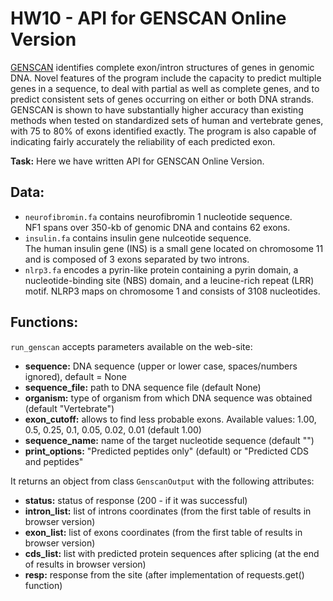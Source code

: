 # HW10 - API for GENSCAN Online Version
[GENSCAN](http://hollywood.mit.edu/GENSCAN.html) identifies complete exon/intron structures of genes in genomic DNA.
Novel features of the program include the capacity to predict multiple genes in a sequence,
to deal with partial as well as complete genes, and to predict consistent sets of genes occurring on either or both DNA strands.
GENSCAN is shown to have substantially higher accuracy than existing methods when tested on standardized sets of human and vertebrate genes, with 75 to 80% of exons identified exactly. 
The program is also capable of indicating fairly accurately the reliability of each predicted exon.

**Task:** Here we have written API for GENSCAN Online Version.

## Data:
* `neurofibromin.fa` contains neurofibromin 1 nucleotide sequence.<br>
NF1 spans over 350-kb of genomic DNA and contains 62 exons.
* `insulin.fa` contains insulin gene nulceotide sequence.<br>
The human insulin gene (INS) is a small gene located on chromosome 11 and is composed of 3 exons separated by two introns.
* `nlrp3.fa` encodes a pyrin-like protein containing a pyrin domain, a nucleotide-binding site (NBS) domain, and a leucine-rich repeat (LRR) motif.
NLRP3 maps on chromosome 1 and consists of 3108 nucleotides.

## Functions:
`run_genscan` accepts parameters available on the web-site:
* **sequence:** DNA sequence (upper or lower case, spaces/numbers ignored), default = None
* **sequence_file:** path to DNA sequence file (default None)
* **organism:** type of organism from which DNA sequence was obtained (default "Vertebrate")
* **exon_cutoff:** allows to find less probable exons.  Available values: 1.00, 0.5, 0.25, 0.1, 0.05, 0.02, 0.01 (default 1.00)
* **sequence_name:** name of the target nucleotide sequence (default "")
* **print_options:** "Predicted peptides only" (default) or "Predicted CDS and peptides"

It returns an object from class `GenscanOutput` with the following attributes:
* **status:** status of response (200 - if it was successful)
* **intron_list:** list of introns coordinates (from the first table of results in browser version)
* **exon_list:** list of exons coordinates (from the first table of results in browser version)
* **cds_list:** list with predicted protein sequences after splicing (at the end of results in browser version)
* **resp:** response from the site (after implementation of requests.get() function)
